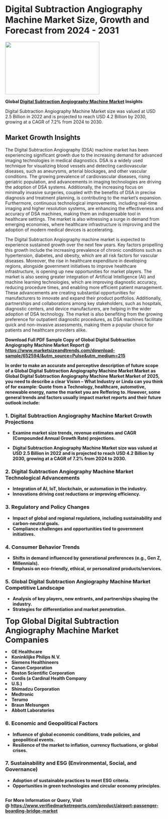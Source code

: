 <H1>Digital Subtraction Angiography Machine Market Size, Growth and Forecast from 2024 - 2031</H1><img class="aligncenter size-medium wp-image-584254" src="https://thirdeyenews.in/wp-content/uploads/2024/09/Global-Market-Research-300x168.jpeg" alt="" width="300" height="168" /><p><strong>Global&nbsp;<a href="https://www.marketsizeandtrends.com/download-sample/652594/&amp;utm_source=Pulse&amp;utm_medium=215">Digital Subtraction Angiography Machine Market</a> Insights</strong></p><p>Digital Subtraction Angiography Machine Market size was valued at USD 2.5 Billion in 2022 and is projected to reach USD 4.2 Billion by 2030, growing at a CAGR of 7.2% from 2024 to 2030.</p><p><h2>Market Growth Insights</h2> <p>The Digital Subtraction Angiography (DSA) machine market has been experiencing significant growth due to the increasing demand for advanced imaging technologies in medical diagnostics. DSA is a widely used technique for visualizing blood vessels and detecting cardiovascular diseases, such as aneurysms, arterial blockages, and other vascular conditions. The growing prevalence of cardiovascular diseases, rising geriatric population, and advancements in imaging technologies are driving the adoption of DSA systems. Additionally, the increasing focus on minimally invasive surgeries, coupled with the benefits of DSA in precise diagnosis and treatment planning, is contributing to the market’s expansion. Furthermore, continuous technological improvements, including real-time imaging and higher resolution systems, are enhancing the effectiveness and accuracy of DSA machines, making them an indispensable tool in healthcare settings. The market is also witnessing a surge in demand from emerging economies, where healthcare infrastructure is improving and the adoption of modern medical devices is accelerating.</p> <p><strong></strong></p> <p>The Digital Subtraction Angiography machine market is expected to experience sustained growth over the next few years. Key factors propelling this growth include the increasing prevalence of chronic conditions such as hypertension, diabetes, and obesity, which are all risk factors for vascular diseases. Moreover, the rise in healthcare expenditure in developing regions, alongside government initiatives to improve healthcare infrastructure, is opening up new opportunities for market players. The market is also seeing greater integration of Artificial Intelligence (AI) and machine learning technologies, which are improving diagnostic accuracy, reducing procedure times, and enabling more efficient patient management. These advancements are creating substantial opportunities for manufacturers to innovate and expand their product portfolios. Additionally, partnerships and collaborations among key stakeholders, such as hospitals, diagnostic centers, and device manufacturers, are helping in the wider adoption of DSA technology. The market is also benefiting from the growing preference for outpatient diagnostic procedures, as DSA machines facilitate quick and non-invasive assessments, making them a popular choice for patients and healthcare providers alike.</p> <p><strong></p><p><span class=""><strong>Download Full PDF Sample Copy of Global Digital Subtraction Angiography Machine Market Report</strong> @ <a href="https://www.marketsizeandtrends.com/download-sample/652594/&amp;utm_source=Pulse&amp;utm_medium=215" target="_blank">https://www.marketsizeandtrends.com/download-sample/652594/&amp;utm_source=Pulse&amp;utm_medium=215</a></span></p><p>In order to make an accurate and perceptive description of future scope of a Global&nbsp;Digital Subtraction Angiography Machine Market Market as Global&nbsp;Digital Subtraction Angiography Machine Market Market of 2025, you need to describe a clear Vision &ndash; What Industry or Linda can you think of for example: Quote from a Technology, healthcare, automotive, renewable energy, name the market you are Reffering to. However, some general trends and factors usually impact market reports and their future outlook include:</p><h3>1.&nbsp;<strong>Digital Subtraction Angiography Machine Market Growth Projections</strong></h3><ul><li>Examine market size trends, revenue estimates and CAGR (Compounded Annual Growth Rate) projections.</li><li><p>Digital Subtraction Angiography Machine Market size was valued at USD 2.5 Billion in 2022 and is projected to reach USD 4.2 Billion by 2030, growing at a CAGR of 7.2% from 2024 to 2030.</p></li></ul><h3>2.&nbsp;<strong>Digital Subtraction Angiography Machine Market Technological Advancements</strong></h3><ul><li>Integration of AI, IoT, blockchain, or automation in the industry.</li><li>Innovations driving cost reductions or improving efficiency.</li></ul><h3>3.&nbsp;<strong>Regulatory and Policy Changes</strong></h3><ul><li>Impact of global and regional regulations, including sustainability and carbon-neutral goals.</li><li>Compliance challenges and opportunities tied to government initiatives.</li></ul><h3>4.&nbsp;<strong>Consumer Behavior Trends</strong></h3><ul><li>Shifts in demand influenced by generational preferences (e.g., Gen Z, Millennials).</li><li>Emphasis on eco-friendly, ethical, or personalized products/services.</li></ul><h3>5.&nbsp;<strong>Global Digital Subtraction Angiography Machine Market Competitive Landscape</strong></h3><ul><li>Analysis of key players, new entrants, and partnerships shaping the industry.</li><li>Strategies for differentiation and market penetration.</li></ul><p data-pm-slice="1 1 []"><span style="color: inherit; font-family: inherit; font-size: 25px;">Top Global Digital Subtraction Angiography Machine Market Companies</span></p><div class="" data-test-id=""><p><li>GE Healthcare</li><li> Koninklijke Philips N.V.</li><li> Siemens Healthineers</li><li> Canon Corporation</li><li> Boston Scientific Corporation</li><li> Cordis (a Cardinal Health Company</li><li> U.S.)</li><li> Shimadzu Corporation</li><li> Medtronic</li><li> Terumo</li><li> Braun Melsungen</li><li> Abbott Laboratories</li></p></div><h3>6.&nbsp;<strong>Economic and Geopolitical Factors</strong></h3><ul><li>Influence of global economic conditions, trade policies, and geopolitical events.</li><li>Resilience of the market to inflation, currency fluctuations, or global crises.</li></ul><h3>7.&nbsp;<strong>Sustainability and ESG (Environmental, Social, and Governance)</strong></h3><ul><li>Adoption of sustainable practices to meet ESG criteria.</li><li>Opportunities in green technologies and circular economy principles.</li></ul><h2><strong style="font-size: 14px;">For More Information or Query, Visit @&nbsp;</strong><a style="background-color: #ffffff; font-size: 14px;" href="https://www.marketsizeandtrends.com/report/digital-subtraction-angiography-machine-market/" target="_blank">https://www.verifiedmarketreports.com/product/airport-passenger-boarding-bridge-market</a></h2>
